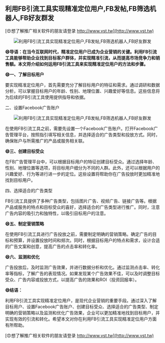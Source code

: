 ## **利用FB引流工具实现精准定位用户,FB发帖,FB筛选机器人,FB好友群发**

[😍想了解推广相关软件的朋友请登录 http://www.vst.tw](http://www.vst.tw)

 <center><img src="https://vst.tw/MP4/tuiguang/png/6.png" alt="利用FB引流工具实现精准定位用户,FB发帖,FB筛选机器人,FB好友群发"></center>

**😄导语：在当今互联网时代，精准定位用户已成为企业营销的关键。利用FB引流工具能够帮助企业找到目标客户群体，并实现精准引流，从而提高市场竞争力和销售额。本文将介绍如何运用FB引流工具来实现精准定位用户的方法和步骤。**

**😄一、了解目标用户**

要实现精准定位用户，首先需要充分了解目标用户的特征和需求。通过调研和数据分析，可以掌握目标用户的年龄、性别、地理位置、兴趣爱好等信息。这些信息将为后续的FB引流工具使用提供指导和依据。

二、设置Facebook广告账户

 <center><img src="https://vst.tw/MP4/tuiguang/png/7.png" alt="利用FB引流工具实现精准定位用户,FB发帖,FB筛选机器人,FB好友群发"></center>

在使用FB引流工具之前，需要先设置一个Facebook广告账户。打开Facebook广告管理平台，按照指引填写相关信息，并选择适合的广告类型和投放方式。同时，确保账户与所需推广的产品或服务相关联。

**😄三、创建目标受众**

在FB广告管理平台中，可以根据目标用户的特征创建目标受众。通过选择年龄、性别、地理位置等选项，将目标用户细分为不同的人群。此外，还可以根据用户的兴趣爱好、行为等进行进一步的定位。这些设置将帮助你在广告投放时更加精准地找到目标用户。

四、选择适合的广告类型

FB引流工具提供了多种广告类型，包括图片广告、视频广告、链接广告等。根据产品或服务的特点和目标受众的喜好，选择适合的广告类型进行推广。同时，注意广告内容的吸引力和独特性，以吸引目标用户的注意。

**😄五、制定营销策略**

在使用FB引流工具进行广告投放之前，需要制定明确的营销策略。确定广告的目标和预算，并设置投放时间和频次。同时，根据目标用户的特点和需求，设计合适的广告文案和创意，提高广告的点击率和转化率。

**😄六、监测和优化**

广告投放后，及时监测广告效果，并进行数据分析和优化。通过监测点击率、转化率等指标，了解广告的表现情况。如果发现某个广告效果不佳，可以及时调整目标受众、广告内容或投放方式，以提高广告的效果和ROI（投资回报率）。

**😄结语：**

利用FB引流工具实现精准定位用户，是现代企业营销的重要手段。通过深入了解目标用户、设置Facebook广告账户、创建目标受众、选择适合的广告类型、制定明确的营销策略以及监测和优化广告效果，企业可以更加精准地找到目标用户，并实现有效的引流和转化。希望本文对你在利用FB引流工具实现精准定位用户方面有所帮助。

[😍想了解推广相关软件的朋友请登录 http://www.vst.tw](http://www.vst.tw)




